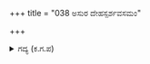 +++
title = "038 ಅಸುರ ದೇಹಸ್ಪರ್ಶವಸಮಂ"

+++

<details><summary>ಗದ್ಯ (ಕ.ಗ.ಪ) </summary>

38. ರಾಕ್ಷಸದೇಹ ಸ್ಪರ್ಶ ಸಲ್ಲದೆಂದು ಮುನಿಗಳಾದ ರೋಮಶರು ವಾಯುವೇಗದಿಂದ ಬಂದರು. ಎಲ್ಲರೂ ದುರ್ಗಮವಾದ ಕಾಡು, ಪರ್ವತಗಳ ಮಾರ್ಗವನ್ನು ದಾಟಿ, ನರನಾರಾಯಣ ಋಷಿಗಳ ತಪೋವನಕ್ಕೆ ಬಂದರು.
</details>
